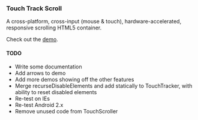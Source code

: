 ### Touch Track Scroll
A cross-platform, cross-input (mouse & touch), hardware-accelerated, responsive scrolling HTML5 container.

Check out the [demo](http://cacheflowe.github.io/touch-track-scroll/).

#### TODO
* Write some documentation
* Add arrows to demo
* Add more demos showing off the other features
* Merge recurseDisableElements and add statically to TouchTracker, with ability to reset disabled elements
* Re-test on IEs
* Re-test Android 2.x
* Remove unused code from TouchScroller